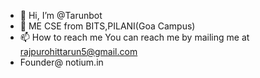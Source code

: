 - 👋 Hi, I’m @Tarunbot
- 🌱 ME CSE from BITS,PILANI(Goa Campus)
- 📫 How to reach me You can reach me by mailing me at rajpurohittarun5@gmail.com
- Founder@ notium.in

<!---
Tarunbot/Tarunbot is a ✨ special ✨ repository because its `README.md` (this file) appears on your GitHub profile.
You can click the Preview link to take a look at your changes.
--->
